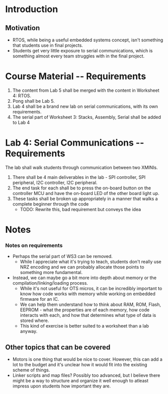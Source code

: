# Introduction
## Motivation
- RTOS, while being a useful embedded systems concept, isn't something that students use in final projects. 
- Students get very little exposure to serial communications, which is something almost every team struggles with in the final project.

# Course Material -- Requirements
1. The content from Lab 5 shall be merged with the content in Worksheet 4: RTOS.
1. Pong shall be Lab 5.
1. Lab 4 shall be a brand new lab on serial communications, with its own requirements.
1. The serial part of Worksheet 3: Stacks, Assembly, Serial shall be added to Lab 4

# Lab 4: Serial Communications -- Requirements
The lab shall walk students through communication between two XMINIs.

1. There shall be 4 main deliverables in the lab - SPI controller, SPI peripheral, I2C controller, I2C peripheral.
1. The end task for each shall be to press the on-board button on the controller MCU and have the on-board LED of the other board light up.
1. These tasks shall be broken up appropriately in a manner that walks a complete beginner through the code
	- TODO: Rewrite this, bad requirement but conveys the idea

# Notes

### Notes on requirements

- Perhaps the serial part of WS3 can be removed. 
	- While I appreciate what it's trying to teach, students don't really use NRZ encoding and we can probably allocate those points to something more fundamental.
- Instead, we can maybe go a bit more into depth about memory or the compilation/linking/loading process.
	- While it's not useful for OTS micros, it can be incredibly important to know how code works with memory while working on embedded firmware for an IC.
	- We can help them understand how to think about RAM, ROM, Flash, EEPROM - what the properties are of each memory, how code interacts with each, and how that determines what type of data is stored where.
	- This kind of exercise is better suited to a worksheet than a lab anyway.

## Other topics that can be covered

- Motors is one thing that would be nice to cover. However, this can add a lot to the budget and it's unclear how it would fit into the existing scheme of things.
- Linker scripts and map files? Possibly too advanced, but I believe there might be a way to structure and organize it well enough to atleast impress upon students how important they are.